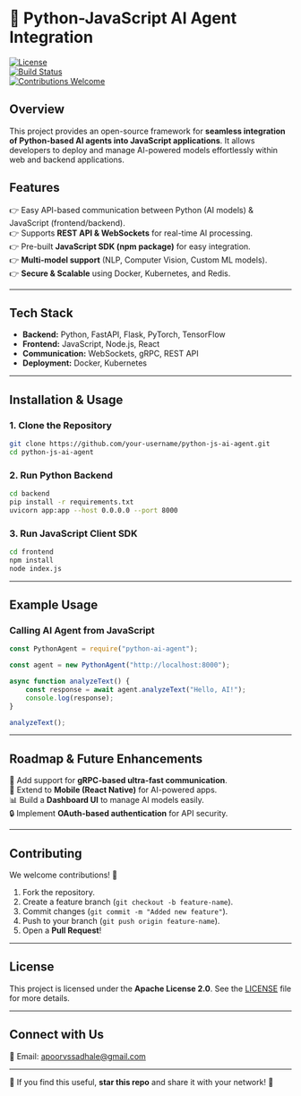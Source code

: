 # 🚀 Python-JavaScript AI Agent Integration  

[![License](https://img.shields.io/badge/License-Apache%202.0-blue.svg)](LICENSE)  
[![Build Status](https://img.shields.io/badge/build-passing-brightgreen)]()  
[![Contributions Welcome](https://img.shields.io/badge/contributions-welcome-orange.svg)]()  

## **Overview**  
This project provides an open-source framework for **seamless integration of Python-based AI agents into JavaScript applications**. It allows developers to deploy and manage AI-powered models effortlessly within web and backend applications.  

## **Features**  
👉 Easy API-based communication between Python (AI models) & JavaScript (frontend/backend).  
👉 Supports **REST API & WebSockets** for real-time AI processing.  
👉 Pre-built **JavaScript SDK (npm package)** for easy integration.  
👉 **Multi-model support** (NLP, Computer Vision, Custom ML models).  
👉 **Secure & Scalable** using Docker, Kubernetes, and Redis.  

---  

## **Tech Stack**  
- **Backend:** Python, FastAPI, Flask, PyTorch, TensorFlow  
- **Frontend:** JavaScript, Node.js, React  
- **Communication:** WebSockets, gRPC, REST API  
- **Deployment:** Docker, Kubernetes  

---  

## **Installation & Usage**  
### **1. Clone the Repository**  
```bash  
git clone https://github.com/your-username/python-js-ai-agent.git  
cd python-js-ai-agent  
```

### **2. Run Python Backend**  
```bash  
cd backend  
pip install -r requirements.txt  
uvicorn app:app --host 0.0.0.0 --port 8000  
```

### **3. Run JavaScript Client SDK**  
```bash  
cd frontend  
npm install  
node index.js  
```

---  

## **Example Usage**  
### **Calling AI Agent from JavaScript**  
```javascript  
const PythonAgent = require("python-ai-agent");

const agent = new PythonAgent("http://localhost:8000");

async function analyzeText() {
    const response = await agent.analyzeText("Hello, AI!");
    console.log(response);
}

analyzeText();
```

---  

## **Roadmap & Future Enhancements**  
🚀 Add support for **gRPC-based ultra-fast communication**.  
🔄 Extend to **Mobile (React Native)** for AI-powered apps.  
📊 Build a **Dashboard UI** to manage AI models easily.  
🔒 Implement **OAuth-based authentication** for API security.  

---  

## **Contributing**  
We welcome contributions! 🚀  
1. Fork the repository.  
2. Create a feature branch (`git checkout -b feature-name`).  
3. Commit changes (`git commit -m "Added new feature"`).  
4. Push to your branch (`git push origin feature-name`).  
5. Open a **Pull Request**!  

---  

## **License**  
This project is licensed under the **Apache License 2.0**. See the [LICENSE](LICENSE) file for more details.  

---  

## **Connect with Us**  
📧 Email: apoorvssadhale@gmail.com  


---  
🌟 If you find this useful, **star this repo** and share it with your network! 🌟  

